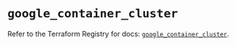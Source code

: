 # `google_container_cluster`

Refer to the Terraform Registry for docs: [`google_container_cluster`](https://registry.terraform.io/providers/hashicorp/google-beta/6.4.0/docs/resources/google_container_cluster).
